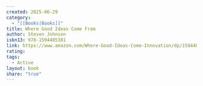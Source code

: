 ```yaml
---
created: 2025-06-29
category:
  - "[[Books|Books]]"
title: Where Good Ideas Come From
author: Steven Johnson
isbn13: 978-1594485381
link: https://www.amazon.com/Where-Good-Ideas-Come-Innovation/dp/1594485380
rating: 
tags:
  - Active
layout: book
share: "true"
---
```


